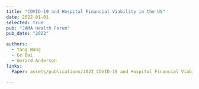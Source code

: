 ```yaml
---
title: "COVID-19 and Hospital Financial Viability in the US"
date: 2022-01-01
selected: true
pub: "JAMA Health Forum"
pub_date: "2022"

authors:
  - Yang Wang
  - Ge Bai
  - Gerard Anderson
links:
  Paper: assets/publications/2022_COVID-19 and Hospital Financial Viability.pdf
 
---
```




